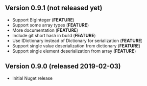 ## Version 0.9.1 (not released yet)
- Support BigInteger (**FEATURE**)
- Support some array types (**FEATURE**)
- More documentation (**FEATURE**)
- Include git short hash in build (**FEATURE**)
- Use IDictionary instead of Dictionary for serialization (**FEATURE**)
- Support single value deserialization from dictionary (**FEATURE**)
- Support single element deserialization from array (**FEATURE**)

## Version 0.9.0 (released 2019-02-03)
- Initial Nuget release